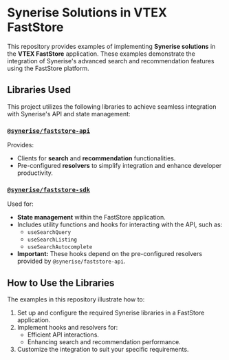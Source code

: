 # Synerise Solutions in VTEX FastStore

This repository provides examples of implementing **Synerise solutions** in the **VTEX FastStore** application. These examples demonstrate the integration of Synerise's advanced search and recommendation features using the FastStore platform.

## Libraries Used

This project utilizes the following libraries to achieve seamless integration with Synerise's API and state management:

### [`@synerise/faststore-api`](https://www.npmjs.com/package/@synerise/faststore-api)
Provides:
- Clients for **search** and **recommendation** functionalities.
- Pre-configured **resolvers** to simplify integration and enhance developer productivity.

### [`@synerise/faststore-sdk`](https://www.npmjs.com/package/@synerise/faststore-sdk)
Used for:
- **State management** within the FastStore application.
- Includes utility functions and hooks for interacting with the API, such as:
    - `useSearchQuery`
    - `useSearchListing`
    - `useSearchAutocomplete`
- **Important:** These hooks depend on the pre-configured resolvers provided by `@synerise/faststore-api`.

## How to Use the Libraries

The examples in this repository illustrate how to:
1. Set up and configure the required Synerise libraries in a FastStore application.
2. Implement hooks and resolvers for:
    - Efficient API interactions.
    - Enhancing search and recommendation performance.
3. Customize the integration to suit your specific requirements.
